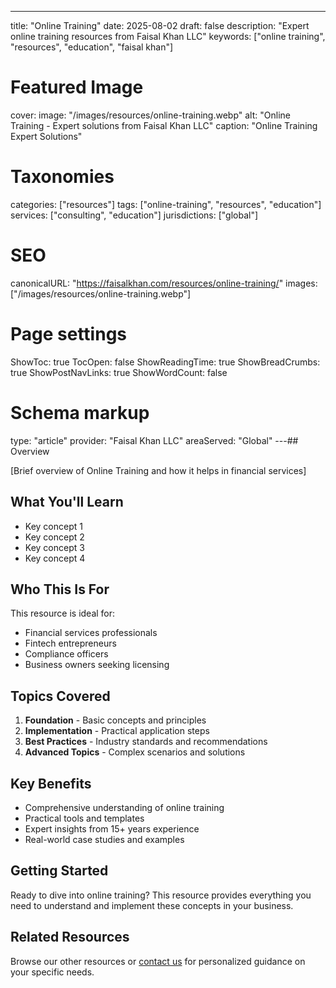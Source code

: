 ---
title: "Online Training"
date: 2025-08-02
draft: false
description: "Expert online training resources from Faisal Khan LLC"
keywords: ["online training", "resources", "education", "faisal khan"]

# Featured Image
cover:
    image: "/images/resources/online-training.webp"
    alt: "Online Training - Expert solutions from Faisal Khan LLC"
    caption: "Online Training Expert Solutions"

# Taxonomies
categories: ["resources"]
tags: ["online-training", "resources", "education"]
services: ["consulting", "education"]
jurisdictions: ["global"]

# SEO
canonicalURL: "https://faisalkhan.com/resources/online-training/"
images: ["/images/resources/online-training.webp"]

# Page settings
ShowToc: true
TocOpen: false
ShowReadingTime: true
ShowBreadCrumbs: true
ShowPostNavLinks: true
ShowWordCount: false

# Schema markup
type: "article"
provider: "Faisal Khan LLC"
areaServed: "Global"
---## Overview

[Brief overview of Online Training and how it helps in financial services]

## What You'll Learn

- Key concept 1
- Key concept 2  
- Key concept 3
- Key concept 4

## Who This Is For

This resource is ideal for:

- Financial services professionals
- Fintech entrepreneurs
- Compliance officers
- Business owners seeking licensing

## Topics Covered

1. **Foundation** - Basic concepts and principles
2. **Implementation** - Practical application steps  
3. **Best Practices** - Industry standards and recommendations
4. **Advanced Topics** - Complex scenarios and solutions

## Key Benefits

- Comprehensive understanding of online training
- Practical tools and templates
- Expert insights from 15+ years experience
- Real-world case studies and examples

## Getting Started

Ready to dive into online training? This resource provides everything you need to understand and implement these concepts in your business.

## Related Resources

Browse our other resources or [contact us](mailto:contact@faisalkhan.com) for personalized guidance on your specific needs.
